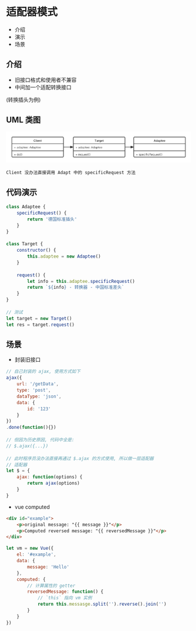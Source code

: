 # 适配器模式

- 介绍
- 演示
- 场景

## 介绍

- 旧接口格式和使用者不兼容
- 中间加一个适配转换接口

(转换插头为例)

## UML 类图

![avatar](./assets/adapt.png)

`Client 没办法直接调用 Adapt 中的 specificRequest 方法`

## 代码演示

```js
class Adaptee {
	specificRequest() {
		return '德国标准插头'
	}
}

class Target {
	constructor() {
		this.adaptee = new Adaptee()
	}

	request() {
		let info = this.adaptee.specificRequest()
		return `${info} - 转换器 - 中国标准差头`
	}
}

// 测试
let target = new Target()
let res = target.request()
```

## 场景

- 封装旧接口

```js
// 自己封装的 ajax, 使用方式如下
ajax({
	url: '/getData',
	type: 'post',
	dataType: 'json',
	data: {
		id: '123'
	}
})
.done(function(){})

// 但因为历史原因, 代码中全是:
// $.ajax({...})

// 此时程序员没办法直接再通过 $.ajax 的方式使用, 所以做一层适配器
// 适配器
let $ = {
	ajax: function(options) {
		return ajax(options)
	}
}
```

- vue computed
```html
<div id="example">
	<p>original message: "{{ message }}"</p>
	<p>Computed reversed message: "{{ reversedMessage }}"</p>
</div>
```

```js
let vm = new Vue({
	el: '#example',
	data: {
		message: 'Hello'
	},
	computed: {
		// 计算属性的 getter
		reversedMessage: function() {
			// `this` 指向 vm 实例
			return this.messasge.split('').reverse().join('')
		}
	}
})
```